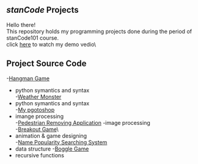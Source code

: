 ## ***stanCode*** Projects
Hello there!\
This repository holds my programming projects done during the period of stanCode101 course.\
click [here](https://drive.google.com/drive/folders/1Gi3bn9qPW_gR0ISyGzVPLd5Bztdvd7rF?fbclid=IwAR36BW3v_bHn-Idsh-0_ROSWLwrXOzoervZId25OOzH2LX4b6FCGDfULdDg) to watch my demo vedio\

## Project Source Code
-[Hangman Game](https://github.com/hsingfentsai/sc-projects/tree/main/stanCode_Projects/hangman_game)
  - python symantics and syntax\
-[Weather Monster]()
  - python symantics and syntax\
-[My pgotoshop]()
  - imange processing\
-[Pedestrian Removing Application]()
  -image processing\
-[Breakout Game](https://github.com/hsingfentsai/sc-projects/tree/main/stanCode_Projects/break_out_game)\
  - animation & game designing\
-[Name Popularity Searching System]()
  - data structure
-[Boggle Game](https://github.com/hsingfentsai/sc-projects/tree/main/stanCode_Projects/boggle_game_solver)
  - recursive functions

